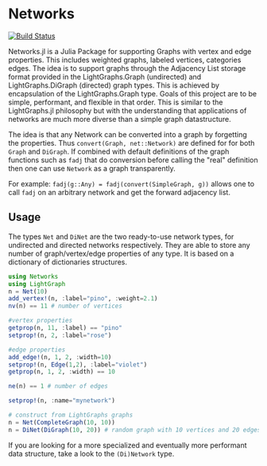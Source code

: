 # Networks

[![Build Status](https://travis-ci.org/JuliaGraphs/Networks.jl.svg?branch=master)](https://travis-ci.org/JuliaGraphs/Networks.jl)

Networks.jl is a Julia Package for supporting Graphs with vertex and edge properties.
This includes weighted graphs, labeled vertices, categories edges.
The idea is to support graphs through the Adjacency List storage format provided in the LightGraphs.Graph (undirected) and LightGraphs.DiGraph (directed) graph types.
This is achieved by encapsulation of the LightGraphs.Graph type. Goals of this project are to be simple, performant, and flexible in that order.
This is similar to the LightGraphs.jl philosophy but with the understanding that applications of networks are much more diverse than a simple graph datastructure.

The idea is that any Network can be converted into a graph by forgetting the properties.
Thus `convert(Graph, net::Network)` are defined for for both `Graph` and `DiGraph`.
If combined with default definitions of the graph functions such as `fadj` that do conversion before calling the "real"
 definition then one can use `Network` as a graph transparently.

For example: `fadj(g::Any) = fadj(convert(SimpleGraph, g))` allows one to call `fadj` on an arbitrary network and get
the forward adjacency list.

## Usage
The types `Net` and `DiNet` are the two ready-to-use network types, for undirected and directed networks respectively. They are able to store any number of graph/vertex/edge properties of any type. It is based on a dictionary of dictionaries
structures.

```julia
using Networks
using LightGraph
n = Net(10)
add_vertex!(n, :label="pino", :weight=2.1)
nv(n) == 11 # number of vertices

#vertex properties
getprop(n, 11, :label) == "pino"
setprop!(n, 2, :label="rose")

#edge properties
add_edge!(n, 1, 2, :width=10)
setprop!(n, Edge(1,2), :label="violet")
getprop(n, 1, 2, :width) == 10

ne(n) == 1 # number of edges

setprop!(n, :name="mynetwork")

# construct from LightGraphs graphs
n = Net(CompleteGraph(10, 10))
n = DiNet(DiGraph(10, 20)) # random graph with 10 vertices and 20 edges
```
If you are looking for a more specialized and eventually more performant data structure, take a look to the `(Di)Network` type.
